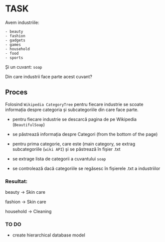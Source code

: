 

# TASK

Avem industriile:

	- beauty
	- fashion
	- gadgets
	- games
	- household
	- food
	- sports

Și un cuvant: ```soap```

Din care industrii face parte acest cuvant?


## Proces 

Folosind ```Wikipedia CategoryTree``` pentru fiecare industrie se scoate informația despre categoria și subcategoriile din care face parte.

- pentru fiecare industrie se descarcă pagina de pe Wikipedia (```BeautifulSoap```)

- se păstrează informația despre Categori (from the bottom of the page)

- pentru prima  categorie, care este (main category, se extrag subcategoriile (```wiki API```) și se păstrează în fișier .txt


- se extrage lista de categorii a cuvantului ```soap```

- se controlează dacă categoriile se regăsesc în fișierele .txt a industriilor 


### Resultat:

beauty -> Skin care

fashion -> Skin care

household -> Cleaning


### TO DO 

- create hierarchical database model
